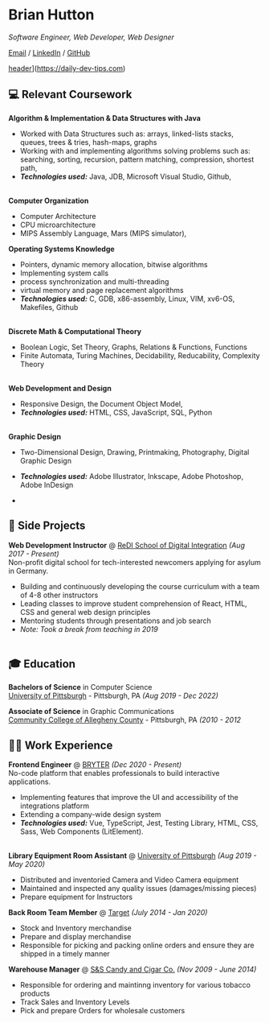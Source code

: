 # Brian Hutton

_Software Engineer, Web Developer, Web Designer_ <br>

[Email](mailto:beh82@pitt.edu) / [LinkedIn](linkedin.com/in/brian-hutton-797a6b222
) / [GitHub](https://github.com/brianhutton82/)

[header](https://github.com/rebelchris/rebelchris/blob/master/assets/github-header.png)](https://daily-dev-tips.com)

## 💻 Relevant Coursework

**Algorithm & Implementation & Data Structures with Java** <br>
  - Worked with Data Structures such as: arrays, linked-lists stacks, queues, trees & tries, hash-maps, graphs 
  - Working with and implementing algorithms solving problems such as: searching, sorting, recursion, pattern matching, compression, shortest path, 
  - **_Technologies used:_** Java, JDB, Microsoft Visual Studio, Github, 
<br><br>

**Computer Organization** <br>
  - Computer Architecture
  - CPU microarchitecture
  - MIPS Assembly Language, Mars (MIPS simulator),

**Operating Systems Knowledge** <br>
  - Pointers, dynamic memory allocation, bitwise algorithms
  - Implementing system calls
  - process synchronization and multi-threading
  - virtual memory and page replacement algorithms
  - **_Technologies used:_** C, GDB, x86-assembly, Linux, VIM, xv6-OS, Makefiles, Github
<br><br>

**Discrete Math & Computational Theory** <br>
  - Boolean Logic, Set Theory, Graphs, Relations & Functions, Functions
  - Finite Automata, Turing Machines, Decidability, Reducability, Complexity Theory
    <br><br>

**Web Development and Design** <br>
  - Responsive Design, the Document Object Model, 
  - **_Technologies used:_** HTML, CSS, JavaScript, SQL, Python
<br><br>

**Graphic Design** <br>
  - Two-Dimensional Design, Drawing, Printmaking, Photography, Digital Graphic Design
  - **_Technologies used:_** Adobe Illustrator, Inkscape, Adobe Photoshop, Adobe InDesign

  - 
## 📌 Side Projects

**Web Development Instructor** @ [ReDI School of Digital Integration](https://www.redi-school.org/) _(Aug 2017 - Present)_<br>
Non-profit digital school for tech-interested newcomers applying for asylum in Germany.
  - Building and continuously developing the course curriculum with a team of 4-8 other instructors
  - Leading classes to improve student comprehension of React, HTML, CSS and general web design principles
  - Mentoring students through presentations and job search
  - _Note: Took a break from teaching in 2019_
  <br><br>

## 🎓 Education

**Bachelors of Science** in Computer Science<br>
[University of Pittsburgh](https://www.pitt.edu/) - Pittsburgh, PA _(Aug 2019 - Dec 2022)_ <br>

**Associate of Science** in Graphic Communications<br>
[Community College of Allegheny County](https://www.ccac.edu/) - Pittsburgh, PA _(2010 - 2012_ <br>

## 👨‍💻 Work Experience

**Frontend Engineer** @ [BRYTER](https://bryter.io/) _(Dec 2020 - Present)_ <br>
No-code platform that enables professionals to build interactive applications.
  - Implementing features that improve the UI and accessibility of the integrations platform
  - Extending a company-wide design system
  - **_Technologies used:_** Vue, TypeScript, Jest, Testing Library, HTML, CSS, Sass, Web Components (LitElement).
<br><br>

**Library Equipment Room Assistant** @ [University of Pittsburgh](https://www.library.pitt.edu/) _(Aug 2019 - May 2020)_ <br>
  - Distributed and inventoried Camera and Video Camera equipment
  - Maintained and inspected any quality issues (damages/missing pieces)
  - Prepare equipment for Instructors

**Back Room Team Member** @ [Target](https://www.target.com/) _(July 2014 - Jan 2020)_ <br>
  - Stock and Inventory merchandise
  - Prepare and display merchandise
  - Responsible for picking and packing online orders and ensure they are shipped in a timely manner

**Warehouse Manager** @ [S&S Candy and Cigar Co.](http://www.sscandycigar.com/) _(Nov 2009 - June 2014)_
  - Responsible for ordering and maintinng inventory for various tobacco products
  - Track Sales and Inventory Levels
  - Pick and prepare Orders for wholesale customers
